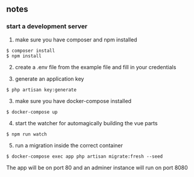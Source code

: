 notes
---
### start a development server

1. make sure you have composer and npm installed
```
$ composer install
$ npm install
```

2. create a .env file from the example file and fill in your credentials

3. generate an application key
```
$ php artisan key:generate
```

3. make sure you have docker-compose installed
```
$ docker-compose up
```

4. start the watcher for automagically building the vue parts
```
$ npm run watch
```

5. run a migration inside the correct container
```
$ docker-compose exec app php artisan migrate:fresh --seed
```

The app will be on port 80 and an adminer instance will run on port 8080
